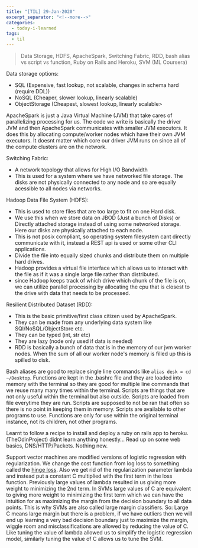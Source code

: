 ```yaml
---
title: "[TIL] 29-Jan-2020"
excerpt_separator: "<!--more-->"
categories:
  - today-i-learned
tags:
  - til 
---
```


>Data Storage, HDFS, ApacheSpark, Switching Fabric, RDD, bash alias vs script vs function, Ruby on Rails and Heroku, SVM (ML Coursera)
<!--more-->

Data storage options:
 - SQL (Expensive, fast lookup, not scalable, changes in schema hard (require DDL))
 - NoSQL (Cheaper, slower lookup, linearly scalable)
 - ObjectStorage (Cheapest, slowest lookup, linearly scalable>

ApacheSpark is just a Java Virtual Machine (JVM) that take cares of parallelizing processing for us. The code we write is basically the driver JVM and then ApacheSpark communicates with smaller JVM executors. It does this by allocating compute/worker nodes which have their own JVM executors. It doesnt matter which core our driver JVM runs on since all of the compute clusters are on the network.

Switching Fabric:
 - A network topology that allows for High I/O Bandwidth
 - This is used for a system where we have networked file storage. The disks are not physically connected to any node and so are equally acessible to all nodes via networks.

Hadoop Data File System (HDFS):
 - This is used to store files that are too large to fit on one Hard disk.
 - We use this when we store data on JBOD (Just a bunch of Disks) or Directly attached storage instead of using some networked storage. Here our disks are physically attached to each node.
 - This is not posix compliant, so operating system filesystem cant directly communicate with it, instead a REST api is used or some other CLI applications.
 - Divide the file into equally sized chunks and distribute them on multiple hard drives.
 - Hadoop provides a virtual file interface which allows us to interact with the file as if it was a single large file rather than distributed.
 - since Hadoop keeps track of which drive which chunk of the file is on, we can utilize parallel processing by allocating the cpu that is closest to the drive with data that needs to be processed.

Resilient Distributed Dataset (RDD):
 - This is the basic primitive/first class citizen used by ApacheSpark.
 - They can be made from any underlying data system like SQl/NoSQL/ObjectStore etc.
 - They can be typed (int, str etc)
 - They are lazy (node only used if data is needed)
 - RDD is basically a bunch of data that is in the memory of our jvm worker nodes. When the sum of all our worker node's memory is filled up this is spilled to disk.

Bash aliases are good to replace single line commands like `alias desk = cd ~/Desktop`. Functions are kept in the .bashrc file and they are loaded into memory with the terminal so they are good for multiple line commands that we reuse many many times within the terminal. Scripts are things that are not only useful within the terminal but also outside. Scripts are loaded from file everytime they are run. Scripts are supposed to not be ran that often so there is no point in keeping them in memory. Scripts are available to other programs to use. Functions are only for use within the original terminal instance, not its children, not other programs.

Learnt to follow a recipe to install and deploy a ruby on rails app to heroku. (TheOdinProject) didnt learn anything honestly...
Read up on some web basics, DNS/HTTP/Packets. Nothing new.

Support vector machines are modified versions of logistic regression with regularization. We change the cost function from log loss to something called the [hinge loss](https://en.wikipedia.org/wiki/Hinge_loss). Also we get rid of the regularization parameter lambda and instead put a constant C multiplied with the first term in the loss function. Previously large values of lambda resulted in us giving more weight to minimizing the 2nd term. In SVMs large values of C are equivalent to giving more weight to minimizing the first term which we can have the intuition for as maximizing the margin from the decision boundary to all data points. This is why SVMs are also called large margin classifiers. So: Large C means large margin but there is a problem, if we have outliers then we will end up learning a very bad decision boundary just to maximize the margin, wiggle room and misclassifications are allowed by reducing the value of C. Like tuning the value of lambda allowed us to simplify the logistic regression model, similarly tuning the value of C allows us to tune the SVM.
